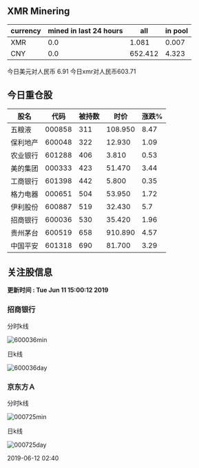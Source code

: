 ## XMR Minering

|currency|mined in last 24 hours|all|in pool|
|---|---|---|---|
|XMR|0.0|1.081|0.007|
|CNY|0.0|652.412|4.323|

今日美元对人民币 6.91	今日xmr对人民币603.71


## 今日重仓股 

|股名|代码|被持数|时价|涨跌%|
|---|---|---|---|---|
|五粮液|000858|311|108.950|8.47|
|保利地产|600048|322|12.930|1.09|
|农业银行|601288|406|3.810|0.53|
|美的集团|000333|423|51.470|3.44|
|工商银行|601398|442|5.800|0.35|
|格力电器|000651|504|53.950|1.72|
|伊利股份|600887|519|32.430|5.7|
|招商银行|600036|530|35.420|1.96|
|贵州茅台|600519|658|910.890|4.57|
|中国平安|601318|690|81.700|3.29|

## 关注股信息
**更新时间 : Tue Jun 11 15:00:12 2019**
### 招商银行 
分时k线

![600036min](http://image.sinajs.cn/newchart/min/n/sh600036.gif)

日k线

![600036day](http://image.sinajs.cn/newchart/daily/n/sh600036.gif)

### 京东方Ａ 
分时k线

![000725min](http://image.sinajs.cn/newchart/min/n/sz000725.gif)

日k线

![000725day](http://image.sinajs.cn/newchart/daily/n/sz000725.gif)

2019-06-12 02:40
